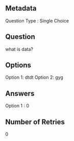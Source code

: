 ## Metadata
Question Type : Single Choice

## Question
what is data?

## Options
Option 1: dtdt
Option 2: gyg

## Answers
Option 1 : 0

## Number of Retries
0

